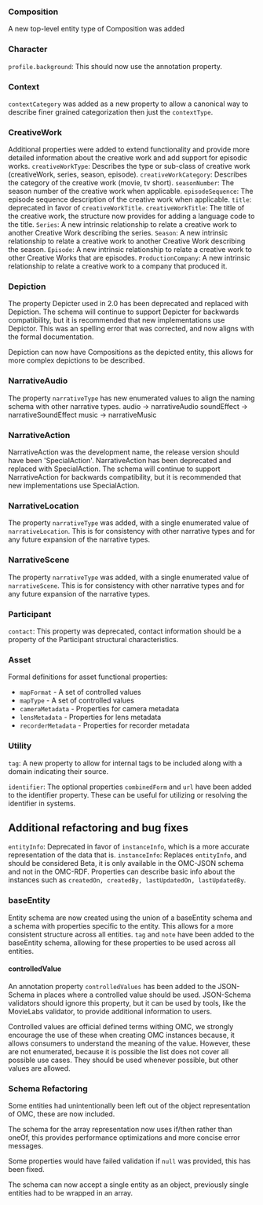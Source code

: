 

### Composition

A new top-level entity type of Composition was added

### Character
`profile.background`: This should now use the annotation property.

### Context
`contextCategory` was added as a new property to allow a canonical way to describe finer grained categorization then just the `contextType`.

### CreativeWork
Additional properties were added to extend functionality and provide more detailed information about the creative work and add support for episodic works.
`creativeWorkType`: Describes the type or sub-class of creative work (creativeWork, series, season, episode).
`creativeWorkCategory`: Describes the category of the creative work (movie, tv short).
`seasonNumber`: The season number of the creative work when applicable.
`episodeSequence`: The episode sequence description of the creative work when applicable.
`title`: deprecated in favor of `creativeWorkTitle`.
`creativeWorkTitle`: The title of the creative work, the structure now provides for adding a language code to the title. 
`Series`: A new intrinsic relationship to relate a creative work to another Creative Work describing the series.
`Season`: A new intrinsic relationship to relate a creative work to another Creative Work describing the season.
`Episode`: A new intrinsic relationship to relate a creative work to other Creative Works that are episodes.
`ProductionCompany`: A new intrinsic relationship to relate a creative work to a company that produced it.

### Depiction

The property Depicter used in 2.0 has been deprecated and replaced with Depiction. The schema will continue to support Depicter for backwards compatibility, but it is recommended that new implementations use Depictor.
This was an spelling error that was corrected, and now aligns with the formal documentation.

Depiction can now have Compositions as the depicted entity, this allows for more complex depictions to be described.

### NarrativeAudio
The property `narrativeType` has new enumerated values to align the naming schema with other narrative types.
audio -> narrativeAudio
soundEffect -> narrativeSoundEffect
music -> narrativeMusic

### NarrativeAction

NarrativeAction was the development name, the release version should have been 'SpecialAction'. NarrativeAction has been deprecated and replaced with SpecialAction. The schema will continue to support NarrativeAction for backwards compatibility, but it is recommended that new implementations use SpecialAction.

### NarrativeLocation
The property `narrativeType` was added, with a single enumerated value of `narrativeLocation`. This is for consistency
with other narrative types and for any future expansion of the narrative types.

### NarrativeScene
The property `narrativeType` was added, with a single enumerated value of `narrativeScene`. This is for consistency
with other narrative types and for any future expansion of the narrative types.

### Participant
`contact`: This property was deprecated, contact information should be a property of the Participant structural characteristics.

### Asset
Formal definitions for asset functional properties:

- `mapFormat` - A set of controlled values
- `mapType` - A set of controlled values
- `cameraMetadata` - Properties for camera metadata
- `lensMetadata` - Properties for lens metadata
- `recorderMetadata` - Properties for recorder metadata

### Utility
`tag`: A new property to allow for internal tags to be included along with a domain indicating their source.

`identifier`: The optional properties `combinedForm` and `url` have been added to the identifier property. These can be useful for
utilizing or resolving the identifier in systems.

## Additional refactoring and bug fixes

`entityInfo`: Deprecated in favor of `instanceInfo`, which is a more accurate representation of the data that is. 
`instanceInfo`: Replaces `entityInfo`, and should be considered Beta, it is only available in the OMC-JSON schema and not in the OMC-RDF.
Properties can describe basic info about the instances such as `createdOn, createdBy, lastUpdatedOn, lastUpdatedBy`.

### baseEntity
Entity schema are now created using the union of a baseEntity schema and a schema with properties specific to the entity. This allows for a more consistent structure across all entities.
`tag` and `note` have been added to the baseEntity schema, allowing for these properties to be used across all entities.

#### controlledValue
An annotation property `controlledValues` has been added to the JSON-Schema in places where a controlled value should be used.
JSON-Schema validators should ignore this property, but it can be used by tools, like the MovieLabs validator, to provide additional information to users.

Controlled values are official defined terms withing OMC, we strongly encourage the use of these when creating OMC instances because,
it allows consumers to understand the meaning of the value. However, these are not enumerated, because it is possible the list does not cover all
possible use cases. They should be used whenever possible, but other values are allowed.



### Schema Refactoring
Some entities had unintentionally been left out of the object representation of OMC, these are now included.

The schema for the array representation now uses if/then rather than oneOf, this provides performance optimizations
and more concise error messages.

Some properties would have failed validation if `null` was provided, this has been fixed.

The schema can now accept a single entity as an object, previously single entities had to be wrapped in an array.
